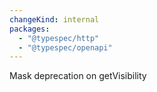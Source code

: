 ```yaml
---
changeKind: internal
packages:
  - "@typespec/http"
  - "@typespec/openapi"
---
```


Mask deprecation on getVisibility
